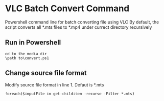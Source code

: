 # VLC Batch Convert Command
Powershell command line for batch converting file using VLC
By default, the script converts all *.mts files to *.mp4 under currect directory recursively

## Run in Powershell
```
cd to the media dir
\path to\convert.ps1

```

## Change source file format
Modify source file format in line 1. Defaut is *.mts
```
foreach($inputFile in get-childitem -recurse -Filter *.mts)
```

